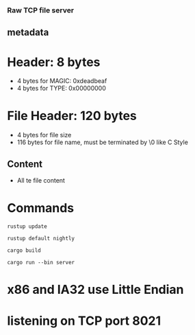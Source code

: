 ### Raw TCP file server

## metadata

# Header: 8 bytes

- 4 bytes for MAGIC: 0xdeadbeaf
- 4 bytes for TYPE: 0x00000000

# File Header: 120 bytes

- 4 bytes for file size
- 116 bytes for file name, must be terminated by \0 like C Style

## Content

- All te file content

# Commands

`rustup update`

`rustup default nightly`

`cargo build`

`cargo run --bin server`

# x86 and IA32 use Little Endian
# listening on TCP port 8021
